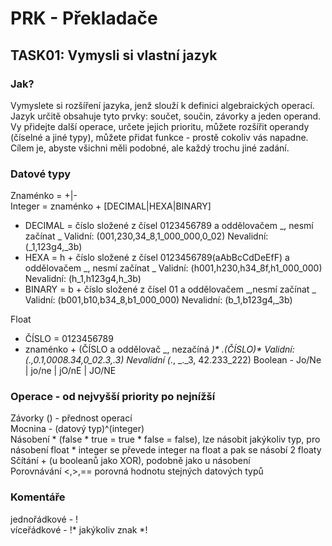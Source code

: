 # PRK - Překladače

## TASK01: Vymysli si vlastní jazyk
### Jak?
Vymyslete si rozšíření jazyka, jenž slouží k definici algebraických operací. Jazyk určitě obsahuje tyto prvky: součet, součin, závorky a jeden operand. Vy přidejte další operace, určete jejich prioritu, můžete rozšířit operandy (číselné a jiné typy), můžete přidat funkce - prostě cokoliv vás napadne. Cílem je, abyste všichni měli podobné, ale každý trochu jiné zadání.

### Datové typy
Znaménko = +|- \
Integer = znaménko + [DECIMAL|HEXA|BINARY] 
  - DECIMAL = číslo složené z čísel 0123456789 a  oddělovačem _, nesmí začínat _  Validní: (001,230,34_8,1_000_000,0_02) Nevalidní: (_1,123g4,_3b)
  - HEXA = h + číslo složené z čísel 0123456789(aAbBcCdDeEfF) a oddělovačem _, nesmí začínat _ Validní: (h001,h230,h34_8f,h1_000_000) Nevalidní: (h_1,h123g4,h_3b)
  - BINARY = b + číslo složené z čísel 01 a oddělovačem _,nesmí začínat _ Validní: (b001,b10,b34_8,b1_000_000) Nevalidní: (b_1,b123g4,_3b)

Float
  - ČÍSLO = 0123456789
  - znaménko + (ČÍSLO a oddělovač _, nezačíná _)* .(ČÍSLO)* Validní: (.,0.1,0008.34,0_02.3,.3) Nevalidní (_., _._3, 42.233_222)
Boolean - Jo/Ne | jo/ne | jO/nE | JO/NE

### Operace - od nejvyšší priority po nejnížší
Závorky () - přednost operací\
Mocnina - (datový typ)^(integer)\
Násobení * (false * true = true * false = false), lze násobit jakýkoliv typ, pro násobení float * integer se převede integer na float a pak se násobí 2 floaty\
Sčítání + (u booleanů jako XOR), podobně jako u násobení\
Porovnávání <,>,== porovná hodnotu stejných datových typů

### Komentáře
jednořádkové - !\
víceřádkové - !* jakýkoliv znak *!



